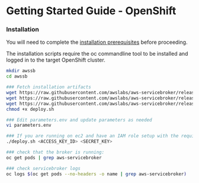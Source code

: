 # Getting Started Guide - OpenShift

### Installation

You will need to complete the [installation prerequisites](/docs/install_prereqs.md) before proceeding.

The installation scripts require the oc commandline tool to be installed and logged in to the target OpenShift cluster.

```bash
mkdir awssb
cd awssb

### Fetch installation artifacts
wget https://raw.githubusercontent.com/awslabs/aws-servicebroker/release-v1.0.3/packaging/openshift/deploy.sh
wget https://raw.githubusercontent.com/awslabs/aws-servicebroker/release-v1.0.3/packaging/openshift/aws-servicebroker.yaml
wget https://raw.githubusercontent.com/awslabs/aws-servicebroker/release-v1.0.3/packaging/openshift/parameters.env
chmod +x deploy.sh

### Edit parameters.env and update parameters as needed
vi parameters.env

### If you are running on ec2 and have an IAM role setup with the required broker do not pass ACCESS_KEY_ID and SECRET_KEY
./deploy.sh <ACCESS_KEY_ID> <SECRET_KEY>

### check that the broker is running:
oc get pods | grep aws-servicebroker

### check servicebroker logs
oc logs $(oc get pods --no-headers -o name | grep aws-servicebroker)
```

